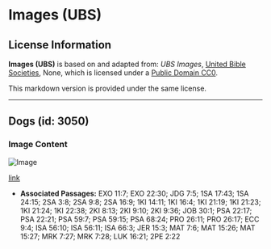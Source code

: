 # Images (UBS)

## License Information

**Images (UBS)** is based on and adapted from: _UBS Images_, [United Bible Societies](https://unitedbiblesocieties.org/), None, which is licensed under a [Public Domain CC0](https://creativecommons.org/public-domain/cc0/).

This markdown version is provided under the same license.



--------------------------------

## Dogs (id: 3050)

### Image Content

![Image](https://cdn.aquifer.bible/aquifer-content/resources/Media/WEB-0184_dogs.jpg)

[link](https://cdn.aquifer.bible/aquifer-content/resources/Media/WEB-0184_dogs.jpg)

* **Associated Passages:** EXO 11:7; EXO 22:30; JDG 7:5; 1SA 17:43; 1SA 24:15; 2SA 3:8; 2SA 9:8; 2SA 16:9; 1KI 14:11; 1KI 16:4; 1KI 21:19; 1KI 21:23; 1KI 21:24; 1KI 22:38; 2KI 8:13; 2KI 9:10; 2KI 9:36; JOB 30:1; PSA 22:17; PSA 22:21; PSA 59:7; PSA 59:15; PSA 68:24; PRO 26:11; PRO 26:17; ECC 9:4; ISA 56:10; ISA 56:11; ISA 66:3; JER 15:3; MAT 7:6; MAT 15:26; MAT 15:27; MRK 7:27; MRK 7:28; LUK 16:21; 2PE 2:22

